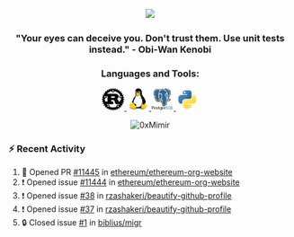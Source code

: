 <p align="center">
    <img src="https://github.com/0xMimir/0xMimir/blob/51bf3f06c7d04d019c1678a04a754d4bf04b8a8e/obi-wan.gif?raw=true" />
</p>

<h3 align="center">
    "Your eyes can deceive you. Don't trust them. Use unit tests instead." - Obi-Wan Kenobi
</h3>

<h3 align="center">Languages and Tools:</h3>

<p align="center">
   <a href="https://www.rust-lang.org" target="_blank" rel="noreferrer"> <img src="https://raw.githubusercontent.com/devicons/devicon/master/icons/rust/rust-plain.svg" alt="rust" width="40" height="40"/> </a>
   <a href="https://www.linux.org/" target="_blank" rel="noreferrer"> <img src="https://raw.githubusercontent.com/devicons/devicon/master/icons/linux/linux-original.svg" alt="linux" width="40" height="40"/> </a>
   <a href="https://www.postgresql.org" target="_blank" rel="noreferrer"> <img src="https://raw.githubusercontent.com/devicons/devicon/master/icons/postgresql/postgresql-original-wordmark.svg" alt="postgresql" width="40" height="40"/> </a> 
   <a href="https://www.python.org" target="_blank" rel="noreferrer"> <img src="https://raw.githubusercontent.com/devicons/devicon/master/icons/python/python-original.svg" alt="python" width="40" height="40"/> </a> 
</p>

<p align="center"><img  src="https://github-readme-stats.vercel.app/api?username=0xMimir&theme=transparent" alt="0xMimir" /></p>


### :zap: Recent Activity

<!--START_SECTION:activity-->
1. 💪 Opened PR [#11445](https://github.com/ethereum/ethereum-org-website/pull/11445) in [ethereum/ethereum-org-website](https://github.com/ethereum/ethereum-org-website)
2. ❗ Opened issue [#11444](https://github.com/ethereum/ethereum-org-website/issues/11444) in [ethereum/ethereum-org-website](https://github.com/ethereum/ethereum-org-website)
3. ❗ Opened issue [#38](https://github.com/rzashakeri/beautify-github-profile/issues/38) in [rzashakeri/beautify-github-profile](https://github.com/rzashakeri/beautify-github-profile)
4. ❗ Opened issue [#37](https://github.com/rzashakeri/beautify-github-profile/issues/37) in [rzashakeri/beautify-github-profile](https://github.com/rzashakeri/beautify-github-profile)
5. 🔒 Closed issue [#1](https://github.com/biblius/migr/issues/1) in [biblius/migr](https://github.com/biblius/migr)
<!--END_SECTION:activity-->